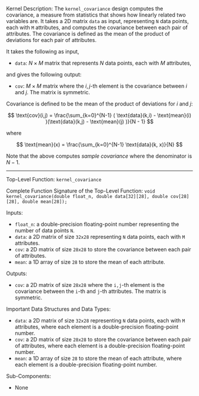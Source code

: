 Kernel Description:
The `kernel_covariance` design computes the covariance, a measure from statistics that shows how linearly related two variables are. It takes a 2D matrix `data` as input, representing `N` data points, each with `M` attributes, and computes the covariance between each pair of attributes. The covariance is defined as the mean of the product of deviations for each pair of attributes.

It takes the following as input,

- `data`: $N \times M$ matrix that represents $N$ data points, each with $M$ attributes,

and gives the following output:

- `cov`: $M \times M$ matrix where the $i,j$-th element is the covariance between $i$ and $j$. The matrix is symmetric.

Covariance is defined to be the mean of the product of deviations for $i$ and $j$:

$$
\text{cov}(i,j) = \frac{\sum_{k=0}^{N-1} ( \text{data}(k,i) - \text{mean}(i) )(\text{data}(k,j) - \text{mean}(j) )}{N - 1}
$$

where

$$
\text{mean}(x) = \frac{\sum_{k=0}^{N-1} \text{data}(k, x)}{N}
$$

Note that the above computes *sample covariance* where the denominator is $N - 1$.

---

Top-Level Function: `kernel_covariance`

Complete Function Signature of the Top-Level Function:
`void kernel_covariance(double float_n, double data[32][28], double cov[28][28], double mean[28]);`

Inputs:
- `float_n`: a double-precision floating-point number representing the number of data points `N`.
- `data`: a 2D matrix of size `32x28` representing `N` data points, each with `M` attributes.
- `cov`: a 2D matrix of size `28x28` to store the covariance between each pair of attributes.
- `mean`: a 1D array of size `28` to store the mean of each attribute.

Outputs:
- `cov`: a 2D matrix of size `28x28` where the `i,j`-th element is the covariance between the `i`-th and `j`-th attributes. The matrix is symmetric.

Important Data Structures and Data Types:
- `data`: a 2D matrix of size `32x28` representing `N` data points, each with `M` attributes, where each element is a double-precision floating-point number.
- `cov`: a 2D matrix of size `28x28` to store the covariance between each pair of attributes, where each element is a double-precision floating-point number.
- `mean`: a 1D array of size `28` to store the mean of each attribute, where each element is a double-precision floating-point number.

Sub-Components:
- None